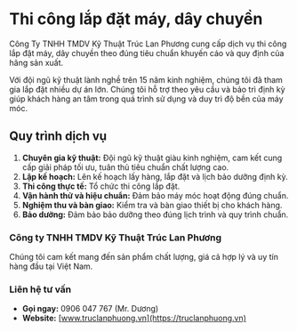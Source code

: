 # Thi công lắp đặt máy, dây chuyền

Công Ty TNHH TMDV Kỹ Thuật Trúc Lan Phương cung cấp dịch vụ thi công lắp đặt máy, dây chuyền theo đúng tiêu chuẩn khuyến cáo và quy định của hãng sản xuất.

Với đội ngũ kỹ thuật lành nghề trên 15 năm kinh nghiệm, chúng tôi đã tham gia lắp đặt nhiều dự án lớn. Chúng tôi hỗ trợ theo yêu cầu và bảo trì định kỳ giúp khách hàng an tâm trong quá trình sử dụng và duy trì độ bền của máy móc.

## Quy trình dịch vụ

1. **Chuyên gia kỹ thuật:** Đội ngũ kỹ thuật giàu kinh nghiệm, cam kết cung cấp giải pháp tối ưu, tuân thủ tiêu chuẩn chất lượng cao.
2. **Lập kế hoạch:** Lên kế hoạch lấy hàng, lắp đặt và lịch bảo dưỡng định kỳ.
3. **Thi công thực tế:** Tổ chức thi công lắp đặt.
4. **Vận hành thử và hiệu chuẩn:** Đảm bảo máy móc hoạt động đúng chuẩn.
5. **Nghiệm thu và bàn giao:** Kiểm tra và bàn giao thiết bị cho khách hàng.
6. **Bảo dưỡng:** Đảm bảo bảo dưỡng theo đúng lịch trình và quy trình chuẩn.

### Công ty TNHH TMDV Kỹ Thuật Trúc Lan Phương

Chúng tôi cam kết mang đến sản phẩm chất lượng, giá cả hợp lý và uy tín hàng đầu tại Việt Nam.

### Liên hệ tư vấn

- **Gọi ngay:** 0906 047 767 (Mr. Dương)
- **Website:** [www.truclanphuong.vn](https://truclanphuong.vn)
